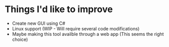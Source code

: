 # Things I'd like to improve
 
* Create new GUI using C# 
* Linux support (WIP - Will require several code modifications)
* Maybe making this tool availble through a web app (This seems the right choice)
